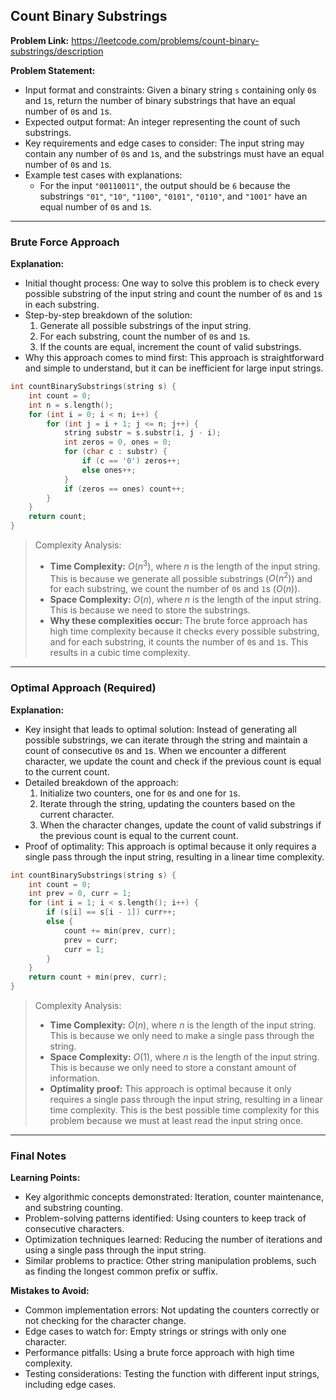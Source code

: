 ## Count Binary Substrings
**Problem Link:** https://leetcode.com/problems/count-binary-substrings/description

**Problem Statement:**
- Input format and constraints: Given a binary string `s` containing only `0`s and `1`s, return the number of binary substrings that have an equal number of `0`s and `1`s.
- Expected output format: An integer representing the count of such substrings.
- Key requirements and edge cases to consider: The input string may contain any number of `0`s and `1`s, and the substrings must have an equal number of `0`s and `1`s.
- Example test cases with explanations: 
    - For the input `"00110011"`, the output should be `6` because the substrings `"01"`, `"10"`, `"1100"`, `"0101"`, `"0110"`, and `"1001"` have an equal number of `0`s and `1`s.

---

### Brute Force Approach
**Explanation:**
- Initial thought process: One way to solve this problem is to check every possible substring of the input string and count the number of `0`s and `1`s in each substring.
- Step-by-step breakdown of the solution: 
    1. Generate all possible substrings of the input string.
    2. For each substring, count the number of `0`s and `1`s.
    3. If the counts are equal, increment the count of valid substrings.
- Why this approach comes to mind first: This approach is straightforward and simple to understand, but it can be inefficient for large input strings.

```cpp
int countBinarySubstrings(string s) {
    int count = 0;
    int n = s.length();
    for (int i = 0; i < n; i++) {
        for (int j = i + 1; j <= n; j++) {
            string substr = s.substr(i, j - i);
            int zeros = 0, ones = 0;
            for (char c : substr) {
                if (c == '0') zeros++;
                else ones++;
            }
            if (zeros == ones) count++;
        }
    }
    return count;
}
```

> Complexity Analysis:
> - **Time Complexity:** $O(n^3)$, where $n$ is the length of the input string. This is because we generate all possible substrings ($O(n^2)$) and for each substring, we count the number of `0`s and `1`s ($O(n)$).
> - **Space Complexity:** $O(n)$, where $n$ is the length of the input string. This is because we need to store the substrings.
> - **Why these complexities occur:** The brute force approach has high time complexity because it checks every possible substring, and for each substring, it counts the number of `0`s and `1`s. This results in a cubic time complexity.

---

### Optimal Approach (Required)
**Explanation:**
- Key insight that leads to optimal solution: Instead of generating all possible substrings, we can iterate through the string and maintain a count of consecutive `0`s and `1`s. When we encounter a different character, we update the count and check if the previous count is equal to the current count.
- Detailed breakdown of the approach:
    1. Initialize two counters, one for `0`s and one for `1`s.
    2. Iterate through the string, updating the counters based on the current character.
    3. When the character changes, update the count of valid substrings if the previous count is equal to the current count.
- Proof of optimality: This approach is optimal because it only requires a single pass through the input string, resulting in a linear time complexity.

```cpp
int countBinarySubstrings(string s) {
    int count = 0;
    int prev = 0, curr = 1;
    for (int i = 1; i < s.length(); i++) {
        if (s[i] == s[i - 1]) curr++;
        else {
            count += min(prev, curr);
            prev = curr;
            curr = 1;
        }
    }
    return count + min(prev, curr);
}
```

> Complexity Analysis:
> - **Time Complexity:** $O(n)$, where $n$ is the length of the input string. This is because we only need to make a single pass through the string.
> - **Space Complexity:** $O(1)$, where $n$ is the length of the input string. This is because we only need to store a constant amount of information.
> - **Optimality proof:** This approach is optimal because it only requires a single pass through the input string, resulting in a linear time complexity. This is the best possible time complexity for this problem because we must at least read the input string once.

---

### Final Notes

**Learning Points:**
- Key algorithmic concepts demonstrated: Iteration, counter maintenance, and substring counting.
- Problem-solving patterns identified: Using counters to keep track of consecutive characters.
- Optimization techniques learned: Reducing the number of iterations and using a single pass through the input string.
- Similar problems to practice: Other string manipulation problems, such as finding the longest common prefix or suffix.

**Mistakes to Avoid:**
- Common implementation errors: Not updating the counters correctly or not checking for the character change.
- Edge cases to watch for: Empty strings or strings with only one character.
- Performance pitfalls: Using a brute force approach with high time complexity.
- Testing considerations: Testing the function with different input strings, including edge cases.
